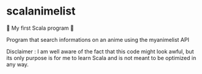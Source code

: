 # scalanimelist
:tada: My first Scala program :tada:

Program that search informations on an anime using the myanimelist API

Disclaimer : I am well aware of the fact that this code might look awful, but its only purpose is for me to learn Scala and is not meant to be optimized in any way.
